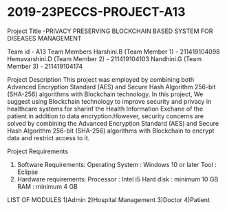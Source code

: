 # 2019-23PECCS-PROJECT-A13
Project Title -PRIVACY PRESERVING BLOCKCHAIN BASED SYSTEM FOR DISEASES MANAGEMENT

Team id - A13
Team Members
Harshini.B (Team Member 1) - 211419104098
Hemavarshini.D (Team Member 2) - 211419104103
Nandhini.G (Team Member 3) - 211419104174

Project Description
This project was employed by combining both  Advanced Encryption Standard (AES) and Secure Hash Algorithm 256-bit (SHA-256) algorithms with Blockchain technology.
In this project, We suggest using Blockchain technology to improve security and privacy in healthcare systems  for sharinf the Health Information Exchane of the patient in addition to data encryption.However, security concerns are solved by combining the Advanced Encryption Standard (AES) and Secure Hash Algorithm 256-bit (SHA-256) algorithms with Blockchain to encrypt data and restrict access to it. 

Project Requirements
1. Software Requirements:
	Operating System 	: Windows 10 or later
	Tool   		: Eclipse
2. Hardware requirements:
	Processor   		: Intel i5
	Hard disk   		: minimum 10 GB
	RAM        		: minimum 4 GB
  
LIST OF MODULES
1)Admin
2)Hospital Management
3)Doctor
4)Patient
